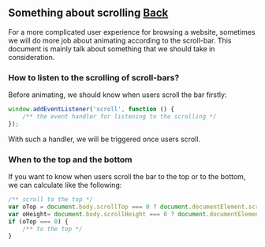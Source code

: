 ## Something about scrolling [Back](./../qa.md)

For a more complicated user experience for browsing a website, sometimes we will do more job about animating according to the scroll-bar. This document is mainly talk about something that we should take in consideration.

### How to listen to the scrolling of scroll-bars?

Before animating, we should know when users scroll the bar firstly:

```js
window.addEventListener('scroll', function () {
    /** the event handler for listening to the scrolling */	
});
```

With such a handler, we will be triggered once users scroll.

### When to the top and the bottom

If you want to know when users scroll the bar to the top or to the bottom, we can calculate like the following:

```js
/** scroll to the top */
var oTop = document.body.scrollTop === 0 ? document.documentElement.scrollTop : document.body.scrollTop;
var oHeight= document.body.scrollHeight === 0 ? document.documentElement.scrollHeight : document.body.scrollHeight;
if (oTop === 0) {
    /** to the top */
}
```
